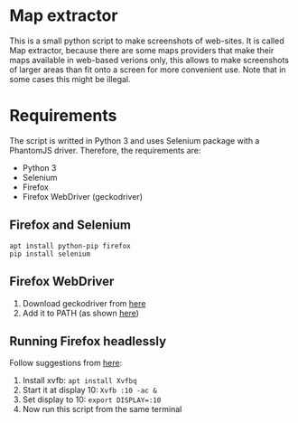 # Map extractor
This is a small python script to make screenshots of web-sites. It is called Map extractor, because there are some maps providers that make their maps available in web-based verions only, this allows to make screenshots of larger areas than fit onto a screen for more convenient use. Note that in some cases this might be illegal.

# Requirements
The script is writted in Python 3 and uses Selenium package with a PhantomJS driver. Therefore, the requirements are:

- Python 3
- Selenium
- Firefox 
- Firefox WebDriver (geckodriver)

## Firefox and Selenium
```
apt install python-pip firefox
pip install selenium
```

## Firefox WebDriver
1. Download geckodriver from [here](https://github.com/mozilla/geckodriver/releases)
2. Add it to PATH (as shown [here](https://askubuntu.com/questions/870530/how-to-install-geckodriver-in-ubuntu))

## Running Firefox headlessly
Follow suggestions from [here](http://agiletesting.blogspot.se/2016/01/running-selenium-webdriver-tests-using.html):
1. Install xvfb: `apt install Xvfbq`
2. Start it at display 10: `Xvfb :10 -ac &`
3. Set display to 10: `export DISPLAY=:10`
4. Now run this script from the same terminal


